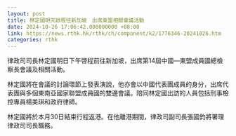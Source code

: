 ```yaml
---
layout: post
title: 林定國明天啟程往新加坡　出席東盟相關會議活動　
date: 2024-10-26 17:06:42.000000000 +08:00
link: https://news.rthk.hk/rthk/ch/component/k2/1776346-20241026.htm
categories: rthk
---
```


律政司司長林定國明日下午啓程前往新加坡，出席第14屆中國—東盟成員國總檢察長會議及相關活動。
 
林定國將在會議的討論環節上發表演說，他亦會以中國代表團成員的身分，出席代表團與多個東南亞國家聯盟成員國的雙邊會議。陪同林定國出訪的人員包括刑事檢控專員楊美琪和政府律師。
 
林定國將於本月30日結束行程返港。在他離港期間，律政司副司長張國鈞將署理律政司司長職務。
